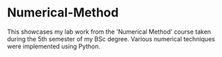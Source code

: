 # Numerical-Method
This showcases my lab work from the 'Numerical Method' course taken during the 5th semester of my BSc degree. Various numerical techniques were implemented using Python.
